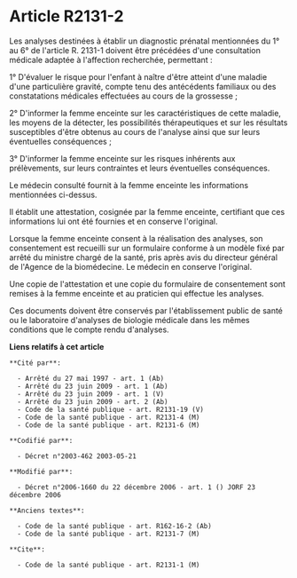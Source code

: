 # Article R2131-2

Les analyses destinées à établir un diagnostic prénatal mentionnées du 1° au 6° de l'article R. 2131-1 doivent être précédées
d'une consultation médicale adaptée à l'affection recherchée, permettant :

1° D'évaluer le risque pour l'enfant à naître d'être atteint d'une maladie d'une particulière gravité, compte tenu des
antécédents familiaux ou des constatations médicales effectuées au cours de la grossesse ;

2° D'informer la femme enceinte sur les caractéristiques de cette maladie, les moyens de la détecter, les possibilités
thérapeutiques et sur les résultats susceptibles d'être obtenus au cours de l'analyse ainsi que sur leurs éventuelles
conséquences ;

3° D'informer la femme enceinte sur les risques inhérents aux prélèvements, sur leurs contraintes et leurs éventuelles
conséquences.

Le médecin consulté fournit à la femme enceinte les informations mentionnées ci-dessus.

Il établit une attestation, cosignée par la femme enceinte, certifiant que ces informations lui ont été fournies et en
conserve l'original.

Lorsque la femme enceinte consent à la réalisation des analyses, son consentement est recueilli sur un formulaire conforme à
un modèle fixé par arrêté du ministre chargé de la santé, pris après avis du directeur général de l'Agence de la biomédecine.
Le médecin en conserve l'original.

Une copie de l'attestation et une copie du formulaire de consentement sont remises à la femme enceinte et au praticien qui
effectue les analyses.

Ces documents doivent être conservés par l'établissement public de santé ou le laboratoire d'analyses de biologie médicale
dans les mêmes conditions que le compte rendu d'analyses.

**Liens relatifs à cet article**

	**Cité par**:

	  - Arrêté du 27 mai 1997 - art. 1 (Ab)
	  - Arrêté du 23 juin 2009 - art. 1 (Ab)
	  - Arrêté du 23 juin 2009 - art. 1 (V)
	  - Arrêté du 23 juin 2009 - art. 2 (Ab)
	  - Code de la santé publique - art. R2131-19 (V)
	  - Code de la santé publique - art. R2131-4 (M)
	  - Code de la santé publique - art. R2131-6 (M)

	**Codifié par**:

	  - Décret n°2003-462 2003-05-21

	**Modifié par**:

	  - Décret n°2006-1660 du 22 décembre 2006 - art. 1 () JORF 23 décembre 2006

	**Anciens textes**:

	  - Code de la santé publique - art. R162-16-2 (Ab)
	  - Code de la santé publique - art. R2131-7 (M)

	**Cite**:

	  - Code de la santé publique - art. R2131-1 (M)
